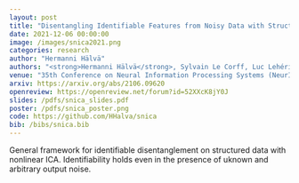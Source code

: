 ```yaml
---
layout: post
title: "Disentangling Identifiable Features from Noisy Data with Structured Nonlinear ICA"
date: 2021-12-06 00:00:00
image: /images/snica2021.png
categories: research
author: "Hermanni Hälvä"
authors: "<strong>Hermanni Hälvä</strong>, Sylvain Le Corff, Luc Lehéricy, Jonathan So, Yongjie Zhu, Elisabeth Gassiat, Aapo Hyvärinen"
venue: "35th Conference on Neural Information Processing Systems (NeurIPS)"
arxiv: https://arxiv.org/abs/2106.09620
openreview: https://openreview.net/forum?id=52XXcK8jY0J
slides: /pdfs/snica_slides.pdf
poster: /pdfs/snica_poster.png
code: https://github.com/HHalva/snica 
bib: /bibs/snica.bib
---
```

General framework for identifiable disentanglement on structured data with nonlinear ICA. Identifiability holds even in the presence of uknown and arbitrary output noise.
